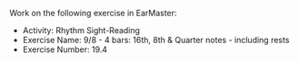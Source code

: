 Work on the following exercise in EarMaster:
- Activity: Rhythm Sight-Reading
- Exercise Name: 9/8 - 4 bars: 16th, 8th & Quarter notes - including rests
- Exercise Number: 19.4
